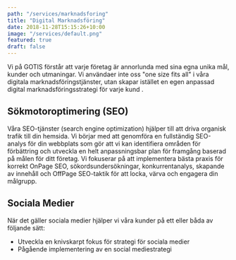 ```yaml
---
path: "/services/marknadsforing"
title: "Digital Marknadsföring"
date: 2018-11-28T15:15:26+10:00
image: "/services/default.png"
featured: true
draft: false
---
```


Vi på GOTIS förstår att varje företag är annorlunda med sina egna unika mål, kunder och utmaningar. Vi användaer inte oss "one size fits all" i våra digitala marknadsföringstjänster, utan skapar istället en egen anpassad digital marknadsföringsstrategi för varje kund .

## Sökmotoroptimering (SEO)

Våra SEO-tjänster (search engine optimization) hjälper till att driva organisk trafik till din hemsida. Vi börjar med att genomföra en fullständig SEO-analys för din webbplats som gör att vi kan identifiera områden för förbättring och utveckla en helt anpassningsbar plan för framgång baserad på målen för ditt företag. Vi fokuserar på att implementera bästa praxis för korrekt OnPage SEO, sökordsundersökningar, konkurrentanalys, skapande av innehåll och OffPage SEO-taktik för att locka, värva och engagera din målgrupp.

## Sociala Medier

När det gäller sociala medier hjälper vi våra kunder på ett eller båda av följande sätt:
 - Utveckla en knivskarpt fokus för strategi för sociala medier
 - Pågående implementering av en social mediestrategi


